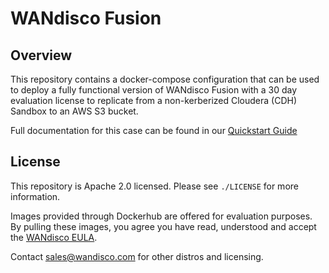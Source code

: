 # WANdisco Fusion

## Overview

This repository contains a docker-compose configuration that can be used to deploy a fully functional version of WANdisco Fusion with a 30 day evaluation license to replicate from a non-kerberized Cloudera (CDH) Sandbox to an AWS S3 bucket.

Full documentation for this case can be found in our [Quickstart Guide](https://wandisco.github.io/wandisco-documentation/docs/quickstarts/installation/hdp_sandbox_lhv_client-adlsg2_lan)

## License
This repository is Apache 2.0 licensed. Please see `./LICENSE` for more information.

Images provided through Dockerhub are offered for evaluation purposes. By pulling these images, you agree you have read, understood and accept the [WANdisco EULA](https://www.wandisco.com/eula).

Contact sales@wandisco.com for other distros and licensing.
